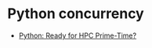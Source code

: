 # Python concurrency

* [Python: Ready for HPC Prime-Time?](http://goparallel.sourceforge.net/python-ready-for-hpc-prime-time/) 